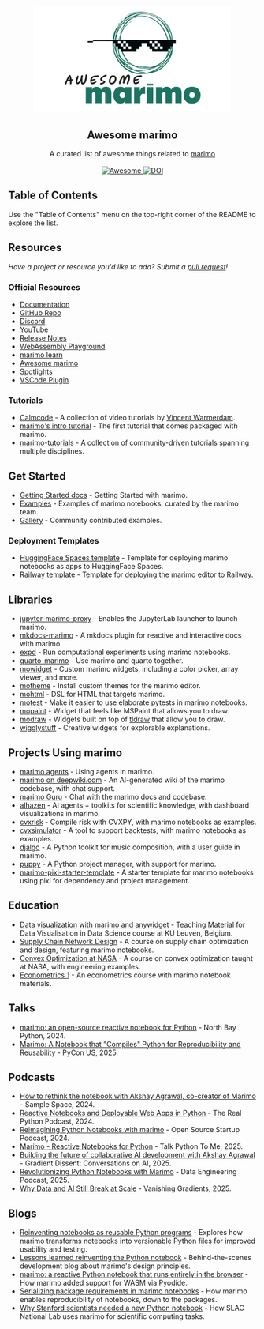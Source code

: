 <!--lint disable awesome-heading awesome-toc -->

<p align="center">
  <img width="400" src="./assets/logo.png" alt="logo of awesome-marimo repository">
</p>

<h2 align='center'>Awesome marimo</h2>

<p align='center'>
A curated list of awesome things related to <a href='https://github.com/marimo-team/marimo'>marimo</a>
<br><br>

<a href='https://github.com/marimo-team/awesome-marimo'>
<img src='https://awesome.re/badge-flat2.svg' alt='Awesome'>
</a>
<a href="https://doi.org/10.5281/zenodo.12735329">
<img src="https://zenodo.org/badge/DOI/10.5281/zenodo.14511438.svg" alt="DOI"/>
</a>
</p>

## Table of Contents

Use the "Table of Contents" menu on the top-right corner of the README to explore the list.

## Resources

_Have a project or resource you'd like to add? Submit a [pull request](https://github.com/marimo-team/awesome-marimo/pulls)!_

### Official Resources

- [Documentation](https://docs.marimo.io/)
- [GitHub Repo](https://github.com/marimo-team/marimo)
- [Discord](https://marimo.io/discord)
- [YouTube](https://www.youtube.com/@marimo-team)
- [Release Notes](https://github.com/marimo-team/marimo/releases)
- [WebAssembly Playground](https://marimo.app)
- [marimo learn](https://github.com/marimo-team/learn)
- [Awesome marimo](https://github.com/marimo-team/awesome-marimo)
- [Spotlights](https://github.com/marimo-team/spotlights/)
- [VSCode Plugin](https://github.com/marimo-team/vscode-marimo)

### Tutorials

- [Calmcode](https://calmcode.io/course/marimo/introduction) - A collection of video tutorials by [Vincent Warmerdam](https://x.com/fishnets88).
- [marimo's intro tutorial](https://marimo.app/?slug=c7h6pz) - The first tutorial that comes packaged with marimo.
- [marimo-tutorials](https://github.com/Haleshot/marimo-tutorials) - A collection of community-driven tutorials spanning multiple disciplines.

## Get Started

- [Getting Started docs](https://docs.marimo.io/getting_started/index.html) - Getting Started with marimo.
- [Examples](https://github.com/marimo-team/marimo/tree/main/examples) - Examples of marimo notebooks, curated by the marimo team.
- [Gallery](https://marimo.io/gallery) - Community contributed examples.

### Deployment Templates

- [HuggingFace Spaces template](https://huggingface.co/spaces/marimo-team/marimo-app-template/tree/main) - Template for deploying marimo notebooks as apps to HuggingFace Spaces.
- [Railway template](https://railway.app/template/iX6puU?referralCode=WdmHYp) - Template for deploying the marimo editor to Railway.

## Libraries

- [jupyter-marimo-proxy](https://github.com/jyio/jupyter-marimo-proxy) - Enables the JupyterLab launcher to launch marimo.
- [mkdocs-marimo](https://github.com/marimo-team/mkdocs-marimo) - A mkdocs plugin for reactive and interactive docs with marimo.
- [expd](https://github.com/marimo-team/expd) - Run computational experiments using marimo notebooks.
- [quarto-marimo](https://github.com/dmadisetti/quarto-marimo) - Use marimo and quarto together.
- [mowidget](https://github.com/metaboulie/marimo-widgets) - Custom marimo widgets, including a color picker, array viewer, and more.
- [motheme](https://github.com/metaboulie/marimo-themes) - Install custom themes for the marimo editor.
- [mohtml](https://github.com/koaning/mohtml) - DSL for HTML that targets marimo.
- [motest](https://github.com/koaning/motest) - Make it easier to use elaborate pytests in marimo notebooks.
- [mopaint](https://github.com/koaning/mopaint) - Widget that feels like MSPaint that allows you to draw.
- [modraw](https://github.com/koaning/modraw) - Widgets built on top of [tldraw](https://www.tldraw.com/) that allow you to draw.
- [wigglystuff](https://github.com/koaning/wigglystuff) - Creative widgets for explorable explanations.

## Projects Using marimo

- [marimo agents](https://github.com/marimo-team/marimo/issues/3916) - Using agents in marimo.
- [marimo on deepwiki.com](https://deepwiki.com/marimo-team/marimo) - An AI-generated wiki of the marimo codebase, with chat support.
- [marimo Guru](https://gurubase.io/g/marimo) - Chat with the marimo docs and codebase.
- [alhazen](https://github.com/chanzuckerberg/alhazen) - AI agents + toolkits for scientific knowledge, with dashboard visualizations in marimo.
- [cvxrisk](https://www.cvxgrp.org/cvxrisk/book/docs/index.html) - Compile risk with CVXPY, with marimo notebooks as examples.
- [cvxsimulator](https://www.cvxgrp.org/simulator/book/docs/index.html) - A tool to support backtests, with marimo notebooks as examples.
- [djalgo](https://djalgo-ef307e.gitlab.io/source/user-guide.html) - A Python toolkit for music composition, with a user guide in marimo.
- [puppy](https://github.com/liquidcarbon/puppy) - A Python project manager, with support for marimo.
- [marimo-pixi-starter-template](https://github.com/Hofer-Julian/marimo-pixi-starter-template) - A starter template for marimo notebooks using pixi for dependency and project management.

## Education

- [Data visualization with marimo and anywidget](https://g0r72a-tutorial-pythonsvg-466697.pages.gitlab.kuleuven.be/) - Teaching Material for Data Visualisation in Data Science course at KU Leuven, Belgium.
- [Supply Chain Network Design](https://wvu-gscm-425.github.io/learning-modules/01-setting-up-your-workstation.html#marimo) - A course on supply chain optimization and design, featuring marimo notebooks. 
- [Convex Optimization at NASA](https://www.cvxgrp.org/nasa/) - A course on convex optimization taught at NASA, with engineering examples.
- [Econometrics 1](https://rgouveiamendes.org/teaching/iscte-iul/econometrics-i/) - An econometrics course with marimo notebook materials.

## Talks

- [marimo: an open-source reactive notebook for Python](https://www.youtube.com/watch?v=9R2cQygaoxQ) - North Bay Python, 2024.
- [Marimo: A Notebook that "Compiles" Python for Reproducibility and Reusability](https://youtu.be/3-3zy5W2SOw?si=uAaufsytvbstKmT7) - PyCon US, 2025.

## Podcasts

- [How to rethink the notebook with Akshay Agrawal, co-creator of Marimo](https://www.youtube.com/watch?v=srQ3ESat6u4) - Sample Space, 2024.
- [Reactive Notebooks and Deployable Web Apps in Python](https://realpython.com/podcasts/rpp/230/) - The Real Python Podcast, 2024.
- [Reimagining Python Notebooks with marimo](https://creators.spotify.com/pod/show/ossstartuppodcast/episodes/E161-Reimagining-Python-Notebooks-with-Marimo-e2sd75p/a-abmeist) - Open Source Startup Podcast, 2024.
- [Marimo - Reactive Notebooks for Python](https://talkpython.fm/episodes/show/501/marimo-reactive-notebooks-for-python) - Talk Python To Me, 2025.
- [Building the future of collaborative AI development with Akshay Agrawal](https://podcasts.apple.com/us/podcast/building-the-future-of-collaborative-ai/id1504567418?i=1000682999652) - Gradient Dissent: Conversations on AI, 2025.
- [Revolutionizing Python Notebooks with Marimo](https://www.dataengineeringpodcast.com/episodepage/marimo-production-ready-python-notebooks-episode-474) - Data Engineering Podcast, 2025.
- [Why Data and AI Still Break at Scale](https://www.youtube.com/live/WVxAz19tgZY?si=kXT11MCF3KIHolSz) - Vanishing Gradients, 2025.

## Blogs

- [Reinventing notebooks as reusable Python programs](https://marimo.io/blog/python-not-json) - Explores how marimo transforms notebooks into versionable Python files for improved usability and testing.
- [Lessons learned reinventing the Python notebook](https://marimo.io/blog/lessons-learned) - Behind-the-scenes development blog about marimo's design principles.
- [marimo: a reactive Python notebook that runs entirely in the browser](https://blog.pyodide.org/posts/marimo/) - How marimo added support for WASM via Pyodide.
- [Serializing package requirements in marimo notebooks](https://marimo.io/blog/sandboxed-notebooks) - How marimo enables reproducibility of notebooks, down to the packages.
- [Why Stanford scientists needed a new Python notebook](https://marimo.io/blog/slac-marimo) - How SLAC National Lab uses marimo for scientific computing tasks.
